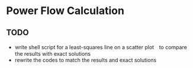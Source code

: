 # Power Flow Calculation

## TODO
* write shell script for a least-squares line on a scatter plot　to compare the results with exact solutions
* rewrite the codes to match the results and exact solutions
